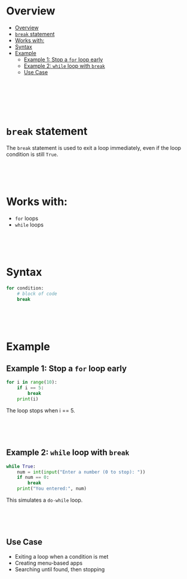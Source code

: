 # Overview

- [Overview](#overview)
- [`break` statement](#break-statement)
- [Works with:](#works-with)
- [Syntax](#syntax)
- [Example](#example)
  - [Example 1: Stop a `for` loop early](#example-1-stop-a-for-loop-early)
  - [Example 2: `while` loop with `break`](#example-2-while-loop-with-break)
  - [Use Case](#use-case)

&nbsp;

&nbsp;

&nbsp;

# `break` statement

The `break` statement is used to exit a loop immediately, even if the loop condition is still `True`.

&nbsp;

&nbsp;

# Works with:

- `for` loops
- `while` loops

&nbsp;

&nbsp;

# Syntax

```py
for condition:
    # block of code
    break
```

&nbsp;

&nbsp;

# Example

## Example 1: Stop a `for` loop early

```python
for i in range(10):
    if i == 5:
        break
    print(i)
```

The loop stops when i == 5.

&nbsp;

&nbsp;

## Example 2: `while` loop with `break`

```python
while True:
    num = int(input("Enter a number (0 to stop): "))
    if num == 0:
        break
    print("You entered:", num)
```

This simulates a `do-while` loop.

&nbsp;

&nbsp;

## Use Case

- Exiting a loop when a condition is met
- Creating menu-based apps
- Searching until found, then stopping
